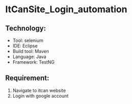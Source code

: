 # ItCanSite_Login_automation

## Technology:
* Tool: selenium
* IDE: Eclipse
* Build tool: Maven
* Language: Java
* Framework: TestNG

## Requirement:
1. Navigate to itcan website
2. Login with google account
